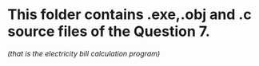 # This folder contains .exe,.obj and .c source files of the Question 7. 

*(that is the electricity bill calculation program)*
